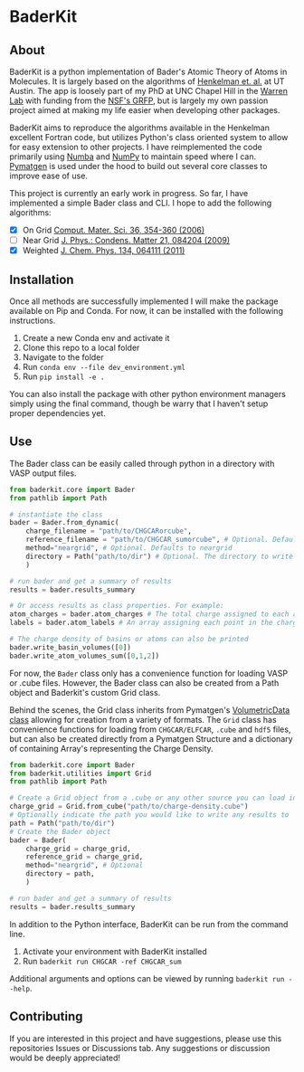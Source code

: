 # BaderKit

## About

BaderKit is a python implementation of Bader's Atomic Theory of Atoms in Molecules. It is largely based on the algorithms of [Henkelman et. al.](https://theory.cm.utexas.edu/henkelman/code/bader/) at UT Austin. The app is loosely part of my PhD at UNC Chapel Hill in the [Warren Lab](https://materials-lab.io/) with funding from the [NSF's GRFP](https://nsfgrfp.org/), but is largely my own passion project aimed at making my life easier when developing other packages.

BaderKit aims to reproduce the algorithms available in the Henkelman excellent Fortran code, but utilizes Python's class oriented system to allow for easy extension to other projects. I have reimplemented the code primarily using [Numba](https://numba.pydata.org/numba-doc/dev/index.html) and [NumPy](https://numpy.org/doc/stable/index.html) to maintain speed where I can. [Pymatgen](https://pymatgen.org/) is used under the hood to build out several core classes to improve ease of use.

This project is currently an early work in progress. So far, I have implemented a simple Bader class and CLI. I hope to add the following algorithms:
 

 - [x]  On Grid [Comput. Mater. Sci. 36, 354-360 (2006)](https://www.sciencedirect.com/science/article/abs/pii/S0927025605001849)
 - [ ] Near Grid [J. Phys.: Condens. Matter 21, 084204 (2009)](https://iopscience.iop.org/article/10.1088/0953-8984/21/8/084204)
 - [x] Weighted [J. Chem. Phys. 134, 064111 (2011)](https://pubs.aip.org/aip/jcp/article-abstract/134/6/064111/645588/Accurate-and-efficient-algorithm-for-Bader-charge?redirectedFrom=fulltext)
 
## Installation
 
Once all methods are successfully implemented I will make the package available on Pip and Conda. For now, it can be installed with the following instructions.
 
 1. Create a new Conda env and activate it
 2. Clone this repo to a local folder
 3. Navigate to the folder
 4. Run `conda env --file dev_environment.yml`
 5. Run `pip install -e .`

You can also install the package with other python environment managers simply using the final command, though be warry that I haven't setup proper dependencies yet.
 
## Use
The Bader class can be easily called through python in a directory with VASP output files.

```python
from baderkit.core import Bader
from pathlib import Path

# instantiate the class
bader = Bader.from_dynamic(
    charge_filename = "path/to/CHGCARorcube",
    reference_filename = "path/to/CHGCAR_sumorcube", # Optional. Defaults to charge_file data if empty
    method="neargrid", # Optional. Defaults to neargrid
    directory = Path("path/to/dir") # Optional. The directory to write to.
    )

# run bader and get a summary of results
results = bader.results_summary

# Or access results as class properties. For example:
atom_charges = bader.atom_charges # The total charge assigned to each atom
labels = bader.atom_labels # An array assigning each point in the charge grid to an atom

# The charge density of basins or atoms can also be printed
bader.write_basin_volumes([0])
bader.write_atom_volumes_sum([0,1,2])

```
For now, the `Bader` class only has a convenience function for loading VASP or .cube files. However, the Bader class can also be created from a Path object and Baderkit's custom Grid class. 

Behind the scenes, the Grid class inherits from Pymatgen's [VolumetricData class](https://pymatgen.org/pymatgen.io.vasp.html#pymatgen.io.vasp.outputs.VolumetricData) allowing for creation from a variety of formats. The `Grid` class has convenience functions for loading from `CHGCAR/ELFCAR`, `.cube` and `hdf5` files, but can also be created directly from a Pymatgen Structure and a dictionary of containing Array's representing the Charge Density.

```python
from baderkit.core import Bader
from baderkit.utilities import Grid
from pathlib import Path

# Create a Grid object from a .cube or any other source you can load into NumPy arrays
charge_grid = Grid.from_cube("path/to/charge-density.cube")
# Optionally indicate the path you would like to write any results to
path = Path("path/to/dir")
# Create the Bader object
bader = Bader(
    charge_grid = charge_grid,
    reference_grid = charge_grid,
    method="neargrid", # Optional
    directory = path,
    )

# run bader and get a summary of results
results = bader.results_summary
```

In addition to the Python interface, BaderKit can be run from the command line.
1. Activate your environment with BaderKit installed
2. Run `baderkit run CHGCAR -ref CHGCAR_sum`

Additional arguments and options can be viewed by running `baderkit run --help`.

## Contributing

If you are interested in this project and have suggestions, please use this repositories Issues or Discussions tab. Any suggestions or discussion would be deeply appreciated!